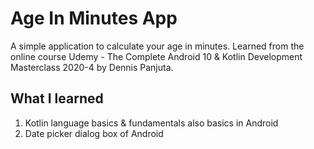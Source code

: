 # Age In Minutes App

A simple application to calculate your age in minutes. Learned from the online course Udemy - The Complete Android 10 & Kotlin Development Masterclass 2020-4 by Dennis Panjuta.

## What I learned

1. Kotlin language basics & fundamentals also basics in Android
2. Date picker dialog box of Android

 
